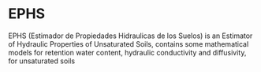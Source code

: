# EPHS
EPHS (Estimador de Propiedades Hidraulicas de los Suelos) is an Estimator of Hydraulic Properties of Unsaturated Soils, contains some mathematical models for retention water content, hydraulic conductivity and diffusivity, for unsaturated soils

